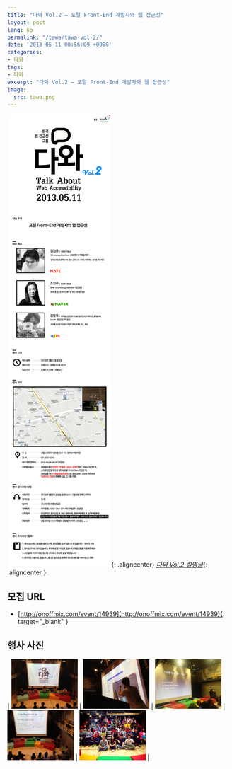 ```yaml
---
title: "다와 Vol.2 – 포털 Front-End 개발자와 웹 접근성"
layout: post
lang: ko
permalink: "/tawa/tawa-vol-2/"
date: '2013-05-11 00:56:09 +0900'
categories:
- 다와
tags:
- 다와
excerpt: "다와 Vol.2 – 포털 Front-End 개발자와 웹 접근성"
image:
  src: tawa.png
---
```


![다와 Vol.2 – 포털 Front-End 개발자와 웹 접근성 (아래 설명글을 클릭해주세요.)](/assets/img/tawa/vol_2/20130511_1.png){: .aligncenter}
*[다와 Vol.2 설명글](/assets/img/tawa/vol_2/longdesc_20130511_kwag.html)*{: .aligncenter }


## 모집 URL
* [http://onoffmix.com/event/14939](http://onoffmix.com/event/14939){: target="_blank" }

## 행사 사진

| <a href="/assets/img/tawa/vol_2/tawa_vol_2_1.jpg"><img src="/assets/img/tawa/vol_2/tawa_vol_2_1.jpg" width="150" alt="행사 사진 1"></a> | <a href="/assets/img/tawa/vol_2/tawa_vol_2_2.jpg"><img src="/assets/img/tawa/vol_2/tawa_vol_2_2.jpg" width="150" alt="행사 사진 2"></a> | <a href="/assets/img/tawa/vol_2/tawa_vol_2_3.jpg"><img src="/assets/img/tawa/vol_2/tawa_vol_2_3.jpg" width="150" alt="행사 사진 3"></a> | <a href="/assets/img/tawa/vol_2/tawa_vol_2_4.jpg"><img src="/assets/img/tawa/vol_2/tawa_vol_2_4.jpg" width="150" alt="행사 사진 4"></a> | <a href="/assets/img/tawa/vol_2/tawa_vol_2_5.jpg"><img src="/assets/img/tawa/vol_2/tawa_vol_2_5.jpg" width="150" alt="행사 사진 5"></a> |
